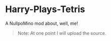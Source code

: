# Harry-Plays-Tetris
A NullpoMino mod about, well, me!
>Note: At one point I will upload the source.
